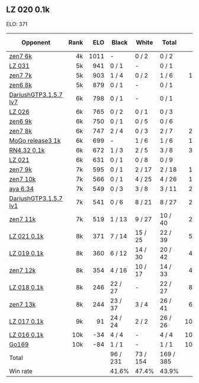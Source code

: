 ## LZ 020 0.1k ##

ELO: 371

Opponent | Rank | ELO | Black | White | Total | Win rate
---------|-----:|----:|-------|-------|-------|-------:
[zen7 6k](zen7%206k.md) | 4k | 1011 | - | 0 / 2 | 0 / 2 | 0.0%
[LZ 031](LZ%20031.md) | 5k | 941 | 0 / 1 | - | 0 / 1 | 0.0%
[zen7 7k](zen7%207k.md) | 5k | 903 | 1 / 4 | 0 / 2 | 1 / 6 | 16.7%
[zen6 8k](zen6%208k.md) | 5k | 879 | 0 / 1 | - | 0 / 1 | 0.0%
[DariushGTP3.1.5.7 lv7](DariushGTP3.1.5.7%20lv7.md) | 6k | 798 | 0 / 1 | - | 0 / 1 | 0.0%
[LZ 026](LZ%20026.md) | 6k | 765 | 0 / 2 | 0 / 1 | 0 / 3 | 0.0%
[zen6 9k](zen6%209k.md) | 6k | 750 | 0 / 1 | 0 / 5 | 0 / 6 | 0.0%
[zen7 8k](zen7%208k.md) | 6k | 747 | 2 / 4 | 0 / 3 | 2 / 7 | 28.6%
[MoGo release3 1k](MoGo%20release3%201k.md) | 6k | 699 | - | 1 / 6 | 1 / 6 | 16.7%
[RN4.32 0.1k](RN4.32%200.1k.md) | 6k | 672 | 1 / 3 | 2 / 5 | 3 / 8 | 37.5%
[LZ 021](LZ%20021.md) | 6k | 631 | 0 / 1 | 0 / 8 | 0 / 9 | 0.0%
[zen7 9k](zen7%209k.md) | 7k | 595 | 0 / 1 | 2 / 17 | 2 / 18 | 11.1%
[zen7 10k](zen7%2010k.md) | 7k | 566 | 0 / 1 | 4 / 25 | 4 / 26 | 15.4%
[aya 6.34](aya%206.34.md) | 7k | 549 | 0 / 3 | 3 / 8 | 3 / 11 | 27.3%
[DariushGTP3.1.5.7 lv1](DariushGTP3.1.5.7%20lv1.md) | 7k | 541 | 0 / 6 | 8 / 21 | 8 / 27 | 29.6%
[zen7 11k](zen7%2011k.md) | 7k | 519 | 1 / 13 | 9 / 27 | 10 / 40 | 25.0%
[LZ 021 0.1k](LZ%20021%200.1k.md) | 8k | 371 | 7 / 14 | 15 / 25 | 22 / 39 | 56.4%
[LZ 019 0.1k](LZ%20019%200.1k.md) | 8k | 360 | 6 / 12 | 14 / 30 | 20 / 42 | 47.6%
[zen7 12k](zen7%2012k.md) | 8k | 354 | 4 / 16 | 10 / 17 | 14 / 33 | 42.4%
[LZ 018 0.1k](LZ%20018%200.1k.md) | 8k | 246 | 22 / 27 | - | 22 / 27 | 81.5%
[zen7 13k](zen7%2013k.md) | 8k | 244 | 23 / 37 | 3 / 4 | 26 / 41 | 63.4%
[LZ 017 0.1k](LZ%20017%200.1k.md) | 9k | 91 | 24 / 24 | 2 / 2 | 26 / 26 | 100.0%
[LZ 016 0.1k](LZ%20016%200.1k.md) | 10k | -34 | 4 / 4 | - | 4 / 4 | 100.0%
[Go169](Go169.md) | 10k | -84 | 1 / 1 | - | 1 / 1 | 100.0%
Total | | | 96 / 231 | 73 / 154 | 169 / 385 | 
Win rate| | | 41.6% | 47.4% | 43.9% | 
